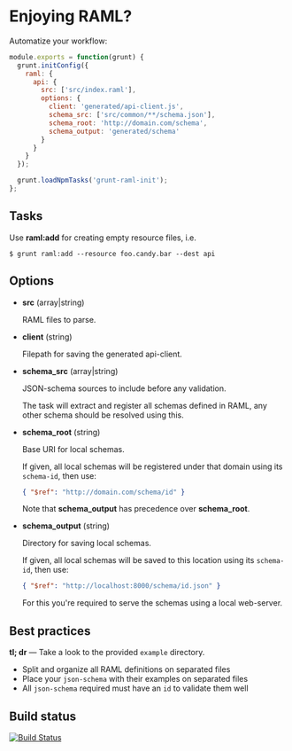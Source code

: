 Enjoying RAML?
==============

Automatize your workflow:

```javascript
module.exports = function(grunt) {
  grunt.initConfig({
    raml: {
      api: {
        src: ['src/index.raml'],
        options: {
          client: 'generated/api-client.js',
          schema_src: ['src/common/**/schema.json'],
          schema_root: 'http://domain.com/schema',
          schema_output: 'generated/schema'
        }
      }
    }
  });

  grunt.loadNpmTasks('grunt-raml-init');
};
```

## Tasks

Use **raml:add** for creating empty resource files, i.e.

`$ grunt raml:add --resource foo.candy.bar --dest api`

## Options

- **src** (array|string)

  RAML files to parse.

- **client** (string)

  Filepath for saving the generated api-client.

- **schema_src** (array|string)

  JSON-schema sources to include before any validation.

  The task will extract and register all schemas defined in RAML, any other schema should be resolved using this.

- **schema_root** (string)

  Base URI for local schemas.

  If given, all local schemas will be registered under that domain using its `schema-id`, then use:

  ```json
  { "$ref": "http://domain.com/schema/id" }
  ```

  Note that **schema_output** has precedence over **schema_root**.

- **schema_output** (string)

  Directory for saving local schemas.

  If given, all local schemas will be saved to this location using its `schema-id`, then use:

  ```json
  { "$ref": "http://localhost:8000/schema/id.json" }
  ```

  For this you're required to serve the schemas using a local web-server.

## Best practices

**tl; dr** &mdash; Take a look to the provided `example` directory.

- Split and organize all RAML definitions on separated files
- Place your `json-schema` with their examples on separated files
- All `json-schema` required must have an `id` to validate them well

## Build status

[![Build Status](https://travis-ci.org/gextech/grunt-raml-init.png?branch=master)](https://travis-ci.org/gextech/grunt-raml-init)
